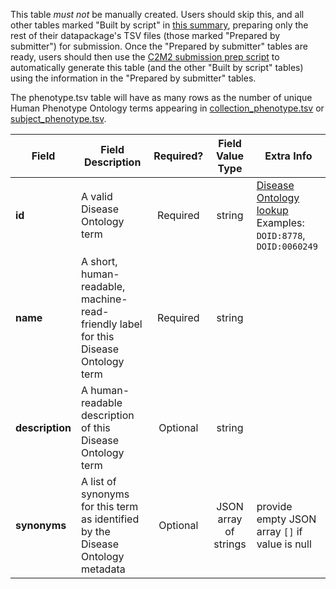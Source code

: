 This table *must not* be manually created. Users should skip this, and all other tables marked "Built by script" in [this summary](./C2M2-Table-Summary), preparing only the rest of their datapackage's TSV files (those marked "Prepared by submitter") for submission. Once the "Prepared by submitter" tables are ready, users should then use the [C2M2 submission prep script](https://osf.io/bq6k9/) to automatically generate this table (and the other "Built by script" tables) using the information in the "Prepared by submitter" tables.

The phenotype.tsv table will have as many rows as the number of unique Human Phenotype Ontology terms appearing in [collection_phenotype.tsv](./TableInfo:-collection_phenotype.tsv) or [subject_phenotype.tsv](./TableInfo:-subject_phenotype.tsv).


Field | Field Description | Required? | Field Value Type | Extra Info 
------|-------------------|:-----------:|:-------------:|------------
**id** | A valid Disease Ontology term | Required | string | [Disease Ontology lookup](https://disease-ontology.org/) <br /> Examples: `DOID:8778`, `DOID:0060249`
**name** | A short, human-readable, machine-read-friendly label for this Disease Ontology term | Required | string
**description** | A human-readable description of this Disease Ontology term |  Optional | string
**synonyms** | A list of synonyms for this term as identified by the Disease Ontology metadata | Optional | JSON array of strings | provide empty JSON array `[]` if value is null 